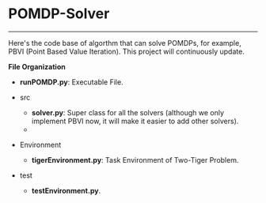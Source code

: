# POMDP-Solver

***

Here's the code base of algorthm that can solve POMDPs, for example, PBVI (Point Based Value Iteration). This project will continuously update.

**File Organization**

* **runPOMDP.py**: Executable File.

* src
  * **solver.py**: Super class for all the solvers (although we only implement PBVI now, it will make it easier to add other solvers).
  * 

* Environment
  * **tigerEnvironment.py**: Task Environment of Two-Tiger Problem.
  
* test
  * **testEnvironment.py**.
  
  
